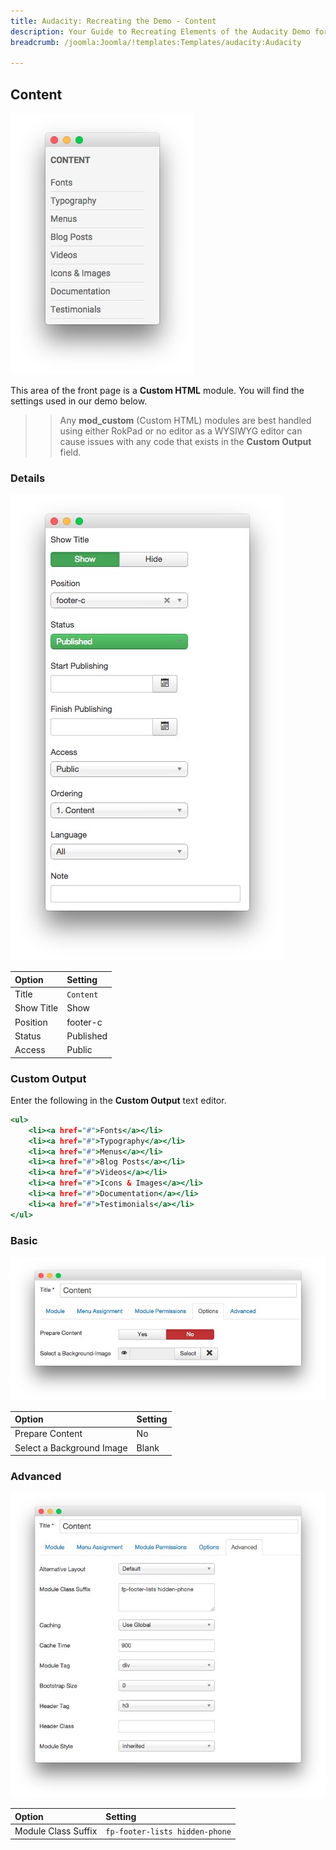 ```yaml
---
title: Audacity: Recreating the Demo - Content
description: Your Guide to Recreating Elements of the Audacity Demo for Joomla
breadcrumb: /joomla:Joomla/!templates:Templates/audacity:Audacity

---
```


Content
-----

![](assets/demo_15.jpeg)

This area of the front page is a **Custom HTML** module. You will find the settings used in our demo below.

>> Any **mod_custom** (Custom HTML) modules are best handled using either RokPad or no editor as a WYSIWYG editor can cause issues with any code that exists in the **Custom Output** field.

### Details

![](assets/demo_15a.jpeg)

| Option     | Setting      |
| :--------- | :----------- |
| Title      | `Content`    |
| Show Title | Show         |
| Position   | footer-c     |
| Status     | Published    |
| Access     | Public       |

### Custom Output

Enter the following in the **Custom Output** text editor.

~~~ .html
<ul>
    <li><a href="#">Fonts</a></li>
    <li><a href="#">Typography</a></li>
    <li><a href="#">Menus</a></li>
    <li><a href="#">Blog Posts</a></li>
    <li><a href="#">Videos</a></li>
    <li><a href="#">Icons & Images</a></li>
    <li><a href="#">Documentation</a></li>
    <li><a href="#">Testimonials</a></li>
</ul>
~~~

### Basic

![](assets/demo_15b.jpeg)

| Option                    | Setting |
| :------------------------ | :------ |
| Prepare Content           | No      |
| Select a Background Image | Blank   |

### Advanced

![](assets/demo_15c.jpeg)

| Option              | Setting                           |
| :------------------ | :-------------------------------- |
| Module Class Suffix | `fp-footer-lists hidden-phone`    |
